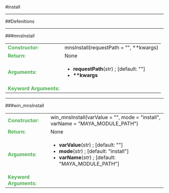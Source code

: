 <body>
#install
<hr width = 100%>
##Defenitions
<hr width = 100%>
###mnsInstall
<font size = 3pt>
<table>
<tr><td><b><font color = #4caf50>Constructor:  </font></b></td><td>mnsInstall(requestPath = "", **kwargs)</td></tr>
<tr><td><b><font color = #4caf50>Return:  </font></b></td><td>None</td></tr>
<tr><td><b><font color = #4caf50>Arguments:  </font></b></td>
<td><ul>
<li><b>requestPath</b>(<i>str</i>) ; [default: ""]</li>
<li><b>**kwargs</b></li>
</ul></td>
</tr>
<tr width=150px><td><b><font color = #4caf50>Keyword Arguments:  </font></b></td>
</tr>
</table></font>
<hr width = 100%>
###win_mnsInstall
<font size = 3pt>
<table>
<tr><td><b><font color = #4caf50>Constructor:  </font></b></td><td>win_mnsInstall(varValue = "", mode = "install", varName = "MAYA_MODULE_PATH")</td></tr>
<tr><td><b><font color = #4caf50>Return:  </font></b></td><td>None</td></tr>
<tr><td><b><font color = #4caf50>Arguments:  </font></b></td>
<td><ul>
<li><b>varValue</b>(<i>str</i>) ; [default: ""]</li>
<li><b>mode</b>(<i>str</i>) ; [default: "install"]</li>
<li><b>varName</b>(<i>str</i>) ; [default: "MAYA_MODULE_PATH"]</li>
</ul></td>
</tr>
<tr width=150px><td><b><font color = #4caf50>Keyword Arguments:  </font></b></td>
</tr>
</table></font>
